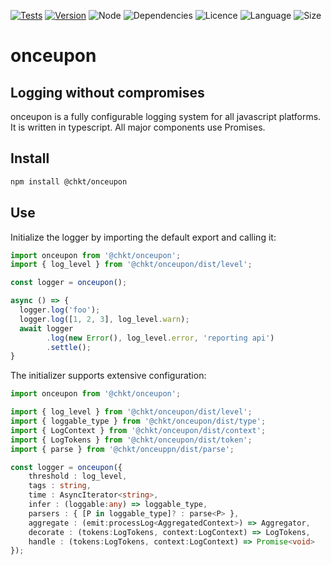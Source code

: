[![Tests](https://github.com/chkt/onceupon/workflows/tests/badge.svg)](https://github.com/chkt/onceupon/actions)
[![Version](https://img.shields.io/npm/v/@chkt/onceupon)](https://www.npmjs.com/package/@chkt/onceupon)
![Node](https://img.shields.io/node/v/@chkt/onceupon)
![Dependencies](https://img.shields.io/librariesio/release/npm/@chkt/onceupon)
![Licence](https://img.shields.io/npm/l/@chkt/onceupon)
![Language](https://img.shields.io/github/languages/top/chkt/onceupon)
![Size](https://img.shields.io/bundlephobia/min/@chkt/onceupon)

# onceupon
## Logging without compromises

onceupon is a fully configurable logging system for all javascript platforms.
It is written in typescript. All major components use Promises.

## Install
```sh
npm install @chkt/onceupon
```

## Use
Initialize the logger by importing the default export and calling it:

```typescript
import onceupon from '@chkt/onceupon';
import { log_level } from '@chkt/onceupon/dist/level';

const logger = onceupon();

async () => {
  logger.log('foo');
  logger.log([1, 2, 3], log_level.warn);
  await logger
        .log(new Error(), log_level.error, 'reporting api')
        .settle();
}
```

The initializer supports extensive configuration:

```typescript
import onceupon from '@chkt/onceupon';

import { log_level } from '@chkt/onceupon/dist/level';
import { loggable_type } from '@chkt/onceupon/dist/type';
import { LogContext } from '@chkt/onceupon/dist/context';
import { LogTokens } from '@chkt/onceupon/dist/token';
import { parse } from '@chkt/onceuppn/dist/parse';

const logger = onceupon({
    threshold : log_level,
    tags : string,
    time : AsyncIterator<string>,
    infer : (loggable:any) => loggable_type,
    parsers : { [P in loggable_type]? : parse<P> },
    aggregate : (emit:processLog<AggregatedContext>) => Aggregator,
    decorate : (tokens:LogTokens, context:LogContext) => LogTokens,
    handle : (tokens:LogTokens, context:LogContext) => Promise<void>
});
```
